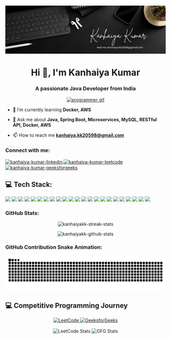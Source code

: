 <p align="center">
  <img src="https://github.com/kanhaiyakk/kanhaiyakk/blob/main/Kanhaiya%20Kumar%20Cover%20Pic.png" alt="cover" />
</p>

<h1 align="center">Hi 👋, I'm Kanhaiya Kumar</h1>
<h3 align="center">A passionate Java Developer from India</h3>

<p align="center">
  <a href="https://cdn.dribbble.com/users/1162077/screenshots/3848914/programmer.gif" target="_blank">
    <img src="https://cdn.dribbble.com/users/1162077/screenshots/3848914/programmer.gif" alt="programmer gif" />
  </a>
</p>

- 🌱 I’m currently learning **Docker, AWS**

- 💬 Ask me about **Java, Spring Boot, Microservices, MySQL, RESTful API, Docker, AWS**

- 📫 How to reach me **kanhaiya.kk20598@gmail.com**

<h3 align="left">Connect with me:</h3>
<p align="left">
  <a href="https://www.linkedin.com/in/kanhaiya-kumar-213b801a2/" target="_blank">
    <img align="center" src="https://raw.githubusercontent.com/rahuldkjain/github-profile-readme-generator/master/src/images/icons/Social/linked-in-alt.svg" alt="kanhaiya-kumar-linkedin" height="30" width="40" />
  </a>
  <a href="https://leetcode.com/u/kanhaiya20598/" target="_blank">
    <img align="center" src="https://raw.githubusercontent.com/simple-icons/simple-icons/develop/icons/leetcode.svg" alt="kanhaiya-kumar-leetcode" height="30" width="40" />
  </a>
  <a href="https://www.geeksforgeeks.org/user/kanh20598/?ref=header_profile" target="_blank">
    <img align="center" src="https://upload.wikimedia.org/wikipedia/commons/4/43/GeeksforGeeks.svg" alt="kanhaiya-kumar-geeksforgeeks" height="30" width="40" />
  </a>
</p>

<h2>💻 Tech Stack:</h2>

<p align="left">
  <img src="https://img.shields.io/badge/Java-ED8B00?style=for-the-badge&logo=java&logoColor=white"/>
  <img src="https://img.shields.io/badge/Spring%20Boot-6DB33F?style=for-the-badge&logo=spring-boot&logoColor=white"/>
  <img src="https://img.shields.io/badge/MySQL-4479A1?style=for-the-badge&logo=mysql&logoColor=white"/>
  <img src="https://img.shields.io/badge/Hibernate-59666C?style=for-the-badge&logo=hibernate&logoColor=white"/>
  <img src="https://img.shields.io/badge/JUnit-25A162?style=for-the-badge&logo=junit5&logoColor=white"/>
  <img src="https://img.shields.io/badge/Mockito-25A162?style=for-the-badge&logo=mockito&logoColor=white"/>
  <img src="https://img.shields.io/badge/Postman-FF6C37?style=for-the-badge&logo=postman&logoColor=white"/>
  <img src="https://img.shields.io/badge/Docker-2496ED?style=for-the-badge&logo=docker&logoColor=white"/>
  <img src="https://img.shields.io/badge/AWS-FF9900?style=for-the-badge&logo=amazonaws&logoColor=white"/>
  <img src="https://img.shields.io/badge/Maven-C71A36?style=for-the-badge&logo=apachemaven&logoColor=white"/>
  <img src="https://img.shields.io/badge/REST%20API-02569B?style=for-the-badge&logo=fastapi&logoColor=white"/>
  <img src="https://img.shields.io/badge/SQL-4479A1?style=for-the-badge&logo=postgresql&logoColor=white"/>
  <img src="https://img.shields.io/badge/Git-F05032?style=for-the-badge&logo=git&logoColor=white"/>
  <img src="https://img.shields.io/badge/GitHub-181717?style=for-the-badge&logo=github&logoColor=white"/>
  <img src="https://img.shields.io/badge/DSA-FF6F00?style=for-the-badge&logo=codewars&logoColor=white"/>
  <img src="https://img.shields.io/badge/OOPS-007396?style=for-the-badge&logo=abstract&logoColor=white"/>
  <img src="https://img.shields.io/badge/Agile-0052CC?style=for-the-badge&logo=jira&logoColor=white"/>
  <img src="https://img.shields.io/badge/IntelliJ%20IDEA-000000?style=for-the-badge&logo=intellij-idea&logoColor=white"/>
  <img src="https://img.shields.io/badge/Eclipse-2C2255?style=for-the-badge&logo=eclipse&logoColor=white"/>
  <img src="https://img.shields.io/badge/HTML5-E34F26?style=for-the-badge&logo=html5&logoColor=white"/>
  <img src="https://img.shields.io/badge/CSS3-1572B6?style=for-the-badge&logo=css3&logoColor=white"/>
  <img src="https://img.shields.io/badge/Jira-0052CC?style=for-the-badge&logo=jira&logoColor=white"/>
  <img src="https://img.shields.io/badge/Microservices-FF6F00?style=for-the-badge&logo=istio&logoColor=white"/>
</p>



<h3 align="left">GitHub Stats:</h3>
<p align="center">
  <img src="https://github-readme-streak-stats.herokuapp.com/?user=kanhaiyakk&theme=dark" alt="kanhaiyakk-streak-stats"/>
</p>

<p align="center">
  <img src="https://github-readme-stats.vercel.app/api?username=kanhaiyakk&show_icons=true&theme=dark" alt="kanhaiyakk-github-stats"/>
</p>

<h3 align="left">GitHub Contribution Snake Animation:</h3>

<p align="center">
  <img src="https://github.com/kanhaiyakk/kanhaiyakk/blob/output/github-contribution-grid-snake.svg" alt="github-contribution-snake">
</p>






## 💻 Competitive Programming Journey

<div align="center">

<!-- Buttons side by side -->
<a href="https://leetcode.com/u/kanhaiya20598/">
  <img src="https://img.shields.io/badge/LeetCode-FFA116?style=for-the-badge&logo=leetcode&logoColor=black" alt="LeetCode" />
</a>
<a href="https://www.geeksforgeeks.org/user/kanh20598/">
  <img src="https://img.shields.io/badge/GeeksforGeeks-298D46?style=for-the-badge&logo=geeksforgeeks&logoColor=white" alt="GeeksforGeeks" />
</a>

</div>

<br />

<div align="center">

<!-- LeetCode Stats -->
<img src="https://leetcard.jacoblin.cool/kanhaiya20598?theme=dark&font=Nunito&ext=heatmap" alt="LeetCode Stats" />

<!-- GFG Stats -->
<img src="https://geeks-for-geeks-stats-card.vercel.app/?username=kanh20598&theme=dark" alt="GFG Stats" />

</div>
